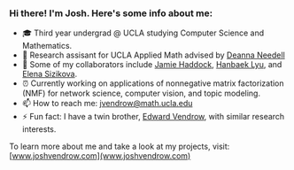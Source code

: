 ### Hi there! I'm Josh. Here's some info about me:

- 🎓 Third year undergrad @ UCLA studying Computer Science and Mathematics.
- 🔭 Research assisant for UCLA Applied Math advised by [Deanna Needell](https://www.math.ucla.edu/~deanna/)
- 👯 Some of my collaborators include [Jamie Haddock](https://www.math.ucla.edu/~jhaddock/), [Hanbaek Lyu](https://hanbaeklyu.com/), and [Elena Sizikova](https://esizikova.github.io/).
- ⏰ Currently working on applications of nonnegative matrix factorization (NMF) for network science, computer vision, and topic modeling.
- 📫 How to reach me: jvendrow@math.ucla.edu
- ⚡ Fun fact: I have a twin brother, [Edward Vendrow](http://edwardv.com/), with similar research interests.

To learn more about me and take a look at my projects, visit: [www.joshvendrow.com](www.joshvendrow.com)
